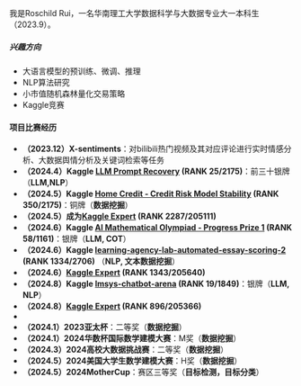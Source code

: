 我是Roschild Rui，一名华南理工大学数据科学与大数据专业大一本科生（2023.9）。

##### 兴趣方向
- 大语言模型的预训练、微调、推理
- NLP算法研究
- 小市值随机森林量化交易策略
- Kaggle竞赛

#### 项目比赛经历
- **（2023.12）X-sentiments**：对bilibili热门视频及其对应评论进行实时情感分析、大数据舆情分析及关键词检索等任务
- **（2024.4）Kaggle [LLM Prompt Recovery](https://www.kaggle.com/competitions/llm-prompt-recovery) (RANK 25/2175)**：前三十银牌 （**LLM,NLP**）
- **（2024.5）Kaggle [Home Credit - Credit Risk Model Stability](https://www.kaggle.com/competitions/home-credit-credit-risk-model-stability) (RANK 350/2175)**：铜牌（**数据挖掘**）
- **（2024.5）成为[Kaggle Expert](https://www.kaggle.com/roschildrui) (RANK 2287/205111)**
- **（2024.6）Kaggle [AI Mathematical Olympiad - Progress Prize 1](https://www.kaggle.com/competitions/ai-mathematical-olympiad-prize) (RANK 58/1161)**：银牌（**LLM, COT**）
- **（2024.6）Kaggle [learning-agency-lab-automated-essay-scoring-2](https://www.kaggle.com/competitions/learning-agency-lab-automated-essay-scoring-2) (RANK 1334/2706)** （**NLP, 文本数据挖掘**）
- **（2024.6）[Kaggle Expert](https://www.kaggle.com/roschildrui) (RANK 1343/205640)**
- **（2024.8）Kaggle [lmsys-chatbot-arena](https://www.kaggle.com/competitions/lmsys-chatbot-arena) (RANK 19/1849)**：银牌（**LLM, NLP**）
- **（2024.8）[Kaggle Expert](https://www.kaggle.com/roschildrui) (RANK 896/205366)**
- 
- **（2024.1）2023亚太杯**：二等奖（**数据挖掘**）
- **（2024.1）2024华数杯国际数学建模大赛**：M奖（**数据挖掘**）
- **（2024.3）2024高校大数据挑战赛**：二等奖（**数据挖掘**）
- **（2024.5）2024美国大学生数学建模大赛**：H奖（**数据挖掘**）
- **（2024.5）2024MotherCup**：赛区三等奖（**目标检测，目标分类**）



